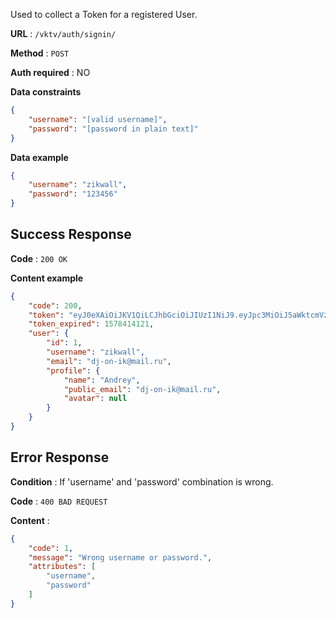 Used to collect a Token for a registered User.

**URL** : `/vktv/auth/signin/`

**Method** : `POST`

**Auth required** : NO

**Data constraints**

```json
{
    "username": "[valid username]",
    "password": "[password in plain text]"
}
```

**Data example**

```json
{
	"username": "zikwall",
	"password": "123456"
}
```

## Success Response

**Code** : `200 OK`

**Content example**

```json
{
    "code": 200,
    "token": "eyJ0eXAiOiJKV1QiLCJhbGciOiJIUzI1NiJ9.eyJpc3MiOiJ5aWktcmVzdC1qd3QiLCJpYXQiOjE1Nzg0MTIzMjEsInVpZCI6MSwiZXhwIjoxNTc4NDE0MTIxfQ.eofYqDsH9mOombjWjRBrCvJdPwB1TuCSQYhfFXgI6m8",
    "token_expired": 1578414121,
    "user": {
        "id": 1,
        "username": "zikwall",
        "email": "dj-on-ik@mail.ru",
        "profile": {
            "name": "Andrey",
            "public_email": "dj-on-ik@mail.ru",
            "avatar": null
        }
    }
}
```

## Error Response

**Condition** : If 'username' and 'password' combination is wrong.

**Code** : `400 BAD REQUEST`

**Content** :

```json
{
    "code": 1,
    "message": "Wrong username or password.",
    "attributes": [
        "username",
        "password"
    ]
}
```

